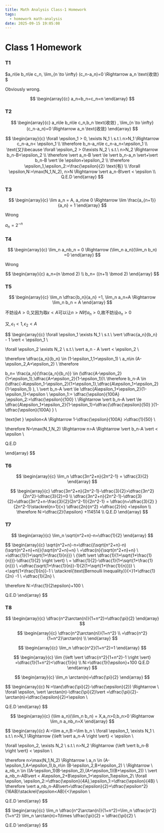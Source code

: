 ```yaml
---
title: Math Analysis Class-1 Homework
tags:
  - homework math-analysis
date: 2025-09-15 19:05:08
---
```



# Class 1 Homework

### T1

<div class='cbox'>

$a_n\le b_n\le c_n, \lim_{n \to \infty} (c_n-a_n)=0  \Rightarrow a_n \text{收敛} $ 

</div>

<div class='pbox'>

Obviously wrong.

$$
\begin{array}{c}
a_n=b_n=c_n=n
\end{array}
$$

</div>


### T2

<div class='cbox'>

$$
\begin{array}{c}
a_n\le b_n\le c_n,b_n \text{收敛}  , \lim_{n \to \infty} (c_n-a_n)=0  \Rightarrow a_n \text{收敛} 
\end{array}
$$

</div>

<div class='pbox'>

$$
\begin{array}{c}
\forall \epsilon_1 > 0, \exists N_1 \ s.t.\ 
n>N_1  \Rightarrow c_n-a_n< \epsilon_1 \\
\therefore b_n-a_n\le c_n-a_n<\epsilon_1 \\
\text{又}\because \forall \epsilon_2 > 0\exists N_2 \ s.t.\ 
n>N_2  \Rightarrow b_n-B<\epsilon_2 \\
\therefore \vert a_n-B \vert \le \vert b_n-a_n \vert+\vert b_n-B \vert \le \epsilon+\epsilon_2 \\
\therefore \epsilon_1,\epsilon_2:=\frac{\epsilon}{2} 
\text{有} \\
\forall \epsilon,N:=\max(N_1,N_2), n>N  \Rightarrow  \vert a_n-B\vert < \epsilon \\
Q.E.D
\end{array}
$$

</div>

### T3

<div class='cbox'>

$$
\begin{array}{c}
\lim a_n = A, a_n\ne 0 \Rightarrow \lim \frac{a_{n+1}}{a_n} = 1 
\end{array}
$$

</div>

<div class='pbox'>

Wrong

$a_n=2^{-n}$

</div>

### T4

<div class='cbox'>

$$
\begin{array}{c}
\lim_n a_nb_n = 0 \Rightarrow (\lim_n a_n)(\lim_n b_n) =0
\end{array}
$$

</div>

<div class='pbox'>

Wrong

$$
\begin{array}{c}
a_n=(n \bmod 2) \\
b_n= ((n+1) \bmod 2)
\end{array}
$$

</div>

### T5

<div class='cbox'>

$$
\begin{array}{c}
\lim_n \dfrac{b_n}{a_n} =1, \lim_n a_n=A  \Rightarrow \lim_n b_n = A
\end{array}
$$

</div>

<div class='pbox'>

不妨设$A>0$,又因为取$\epsilon<A$可以让$n>N$时$a_n>0$,故不妨设$a_n>0$

又$,\epsilon_1<1,\epsilon_2<A$

$$
\begin{array}{c}
\forall \epsilon_1 \exists N_1 \ s.t.\ 
\vert \dfrac{a_n}{b_n} - 1 \vert < \epsilon_1 \\

\forall \epsilon_2 \exists N_2 \ s.t.\ 
\vert a_n - A \vert < \epsilon_2 
 \\

\therefore \dfrac{a_n}{b_n} \in (1-\epsilon_1,1+\epsilon_1) \\
a_n\in (A-\epsilon_2,A+\epsilon_2) \\
\therefore

b_n= \frac{a_n}{\frac{a_n}{b_n}} \in (\dfrac{A-\epsilon_2}{1+\epsilon_1},\dfrac{A+\epsilon_2}{1-\epsilon_1})\\
\therefore  b_n-A \in (\dfrac{-A\epsilon_1-\epsilon_2}{1+\epsilon_1},\dfrac{A\epsilon_1+\epsilon_2}{1-\epsilon_1} ), \\
\vert b_n-A \vert \le \dfrac{A\epsilon_1+\epsilon_2}{1-\epsilon_1}<\epsilon \\
\epsilon_1:= \dfrac{\epsilon}{100A} ,\epsilon_2:=\dfrac{\epsilon}{100} \\
\Rightarrow \vert b_n-A \vert \le \dfrac{A\epsilon_1+\epsilon_2}{1-\epsilon_1}=\dfrac{\dfrac{\epsilon}{50} }{1-\dfrac{\epsilon}{100A} }  \\

\text{let } \epsilon<A  \Rightarrow 1-\dfrac{\epsilon}{100A} >\dfrac{1}{50}  \\

\therefore N=\max(N_1,N_2) \Rightarrow n>A \Rightarrow \vert b_n-A \vert < \epsilon \\

Q.E.D

\end{array}
$$


</div>

### T6

<div class='cbox'>

$$
\begin{array}{c}
\lim_n \dfrac{3n^2+n}{2n^2-1} = \dfrac{3}{2} 
\end{array}
$$

</div>

<div class='pbox'>

$$
\begin{array}{c}
\dfrac{3n^2+n}{2n^2-1}-\dfrac{3}{2}>\dfrac{3n^2}{2n^2}-\dfrac{3}{2}=0  \\
\dfrac{3n^2+n}{2n^2-1}-\dfrac{3}{2}=\dfrac{3n^2+n-\frac{3}{2}(2n^2-1)}{2n^2-1} = \dfrac{n+\dfrac{3}{2} }{2n^2-1}\stackrel{n>1}{<} \dfrac{2n}{n^2} =\dfrac{2}{n} <\epsilon \\
\therefore
N:=\dfrac{2}{\epsilon} +114514 \\
Q.E.D
\end{array}
$$

</div>


### T7

<div class='cbox'>

$$
\begin{array}{c}
\lim_n \sqrt{n^2+n}-n=\dfrac{1}{2}
\end{array}
$$

</div>



<div class='pbox'>

$$
\begin{array}{c}
\sqrt{n^2+n}-n=\dfrac{(\sqrt{n^2+n}-n)(\sqrt{n^2+n}+n)}{\sqrt{n^2+n}+n} \\
=\dfrac{n}{\sqrt{n^2+n}+n} \\
=\dfrac{1}{1+\sqrt{1+\frac{1}{n}}} \\
{\left \vert \dfrac{1}{1+\sqrt{1+\frac{1}{n}}}-\dfrac{1}{2}  \right \vert}  \\
= \dfrac{1}{2}-\dfrac{1}{1+\sqrt{1+\frac{1}{n}}} \\
=\dfrac{\sqrt{1+\frac{1}{n}}-1}{2(1+\sqrt{1+\frac{1}{n}})} \\
<\sqrt{1+\frac{1}{n}}-1 \\
\stackrel{\text{Bernoulli Inequality}}{<}1+\dfrac{1}{2n} -1 \\
=\dfrac{1}{2n} \\

\therefore N:=\frac{1}{2\epsilon}+100 \\

Q.E.D
\end{array}
$$

</div>

### T8

<div class='cbox'>

$$
\begin{array}{c}
\dfrac{n^2\arctan(n)}{1+n^2}=\dfrac{\pi}{2}
\end{array}
$$

</div>

<div class='pbox'>

$$
\begin{array}{c}
\dfrac{n^2\arctan(n)}{1+n^2} \\
=\dfrac{n^2}{1+n^2}\arctan(n) \\
\end{array}
$$

<div class='cbox'>

$$
\begin{array}{c}
\lim_n \dfrac{n^2}{1+n^2}=1
\end{array}
$$

</div>

<div class='pbox'>

$$
\begin{array}{c}
\lim {\left \vert \dfrac{n^2}{1+n^2}-1 \right \vert} =\dfrac{1}{1+n^2}<\dfrac{1}{n} \\
N:=\dfrac{1}{\epsilon}+100
Q.E.D
\end{array}
$$

</div>

<div class='cbox'>

$$
\begin{array}{c}
\lim_n \arctan(n)=\dfrac{\pi}{2} 
\end{array}
$$

</div>

<div class='pbox'>

$$
\begin{array}{c}
N:=\tan(\dfrac{\pi}{2}-\dfrac{\epsilon}{2})
 \Rightarrow  \\
\forall \epsilon, \vert \arctan(n)-\dfrac{\pi}{2}\vert =\dfrac{\pi}{2}-\arctan(n)=\dfrac{\epsilon}{2}<\epsilon \\

Q.E.D
\end{array}
$$

</div>

<div class='cbox'>

$$
\begin{array}{c}
(\lim a_n)(\lim_n b_n) = X,a_n>0,b_n>0  \Rightarrow  \lim_n a_nb_n=X
\end{array}
$$

</div>

<div class='pbox'>

$$
\begin{array}{c}
A:=\lim a_n,B:=\lim b_n \\
\forall \epsilon_1, \exists N_1 \ s.t.\ 
n>N_1  \Rightarrow  {\left \vert a_n-A \right \vert} < \epsilon \\

\forall \epsilon_2, \exists N_2 \ s.t.\ 
n>N_2  \Rightarrow  {\left \vert b_n-B \right \vert} < \epsilon \\

\therefore n>\max(N_1,N_2)  \Rightarrow \\
  a_n \in (A-\epsilon_1,A+\epsilon_1),b_n\in (B-\epsilon_2,B+\epsilon_2) \\
\Rightarrow  \\
a_nb_n \in ((A-\epsilon_1)(B-\epsilon_2),(A+\epsilon_1)(B+\epsilon_2)) \\
\vert a_nb_n-AB\vert < A\epsilon_2+B\epsilon_1+\epsilon_1\epsilon_2\\
\forall \epsilon, \epsilon_2:=\dfrac{\epsilon}{4A},\epsilon_1:=\dfrac{\epsilon}{4B} \\
\therefore \vert a_nb_n-AB\vert=\dfrac{\epsilon}{2}+\dfrac{\epsilon^2}{16AB}\stackrel{\epsilon<AB}{<}\epsilon \\

Q.E.D
\end{array}
$$

</div>

$$
\begin{array}{c}
\lim_n \dfrac{n^2\arctan(n)}{1+n^2}=\lim_n \dfrac{n^2}{1+n^2} \lim_n \arctan(n)=1\times \dfrac{\pi}{2} = \dfrac{\pi}{2} \\

Q.E.D
\end{array}
$$



</div>